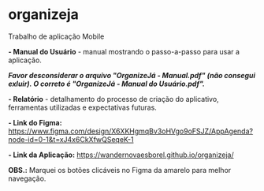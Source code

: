 # organizeja
Trabalho de aplicação Mobile

**- Manual do Usuário** - manual mostrando o passo-a-passo para usar a aplicação.

***Favor desconsiderar o arquivo "OrganizeJá - Manual.pdf" (não consegui exluir). O correto é "OrganizeJá - Manual do Usuário.pdf".***

**- Relatório** - detalhamento do processo de criação do aplicativo, ferramentas utilizadas e expectativas futuras.

**- Link do Figma:** https://www.figma.com/design/X6XKHgmqBv3oHVgo9oFSJZ/AppAgenda?node-id=0-1&t=xJ4x6CkXfwQSeqeK-1

**- Link da Aplicação:** https://wandernovaesborel.github.io/organizeja/

**OBS.:** Marquei os botões clicáveis no Figma da amarelo para melhor navegação.
